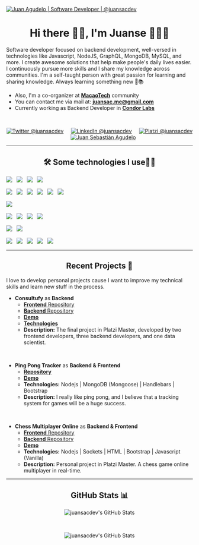  <a href="https://linkedin.com/in/juansacdev" target="_blank" ><img src="https://user-images.githubusercontent.com/66572419/153992219-0ee9d8a8-1ae9-4738-8392-b5a076f6b2b7.gif" title="Juan Agudelo | Software Developer | @juansacdev" /></a>


<h1 align="center"> Hi there 👋🏻, I'm Juanse 👨🏻‍💻</h1>

<p>
  Software developer focused on backend development, well-versed in technologies like Javascript, NodeJS, GraphQL, MongoDB, MySQL, and more. I create awesome solutions  that help make people's daily lives easier. I continuously pursue more skills and I share my knowledge across communities. I'm a self-taught person with great passion for learning and sharing knowledge. Always learning something new 🚀📚
  <ul>
    <li>Also, I'm a co-organizer at <strong><a href="https://www.macaotech.com/" target="_blank">MacaoTech</a></strong> community</li>
    <li>You can contact me via mail at: <strong><a href="mailto:juansac.me@gmail.com?subject=Hola%20Juan">juansac.me@gmail.com</a></strong></li>
    <li>Currently working as Backend Developer in <strong><a href="https://condorlabs.io/" target="_blank" >Condor Labs</a></strong></li>
  </ul>
</p>
</br>

<p align="center">
  <a href="https://twitter.com/juansacdev" target="_blank"><img src="https://img.shields.io/badge/twitter-%231DA1F2.svg?&style=for-the-badge&logo=twitter&logoColor=white" title="Twitter @juansacdev" /></a>&nbsp;&nbsp;&nbsp;&nbsp;
  <a href="https://www.linkedin.com/in/juansacdev" target="_blank"><img src="https://img.shields.io/badge/linkedin-%230077B5.svg?&style=for-the-badge&logo=linkedin&logoColor=white" title="LinkedIn @juansacdev"/></a>&nbsp;&nbsp;&nbsp;&nbsp;
  <a href="https://platzi.com/@juansacdev/" target="_blank"><img src="https://img.shields.io/badge/Platzi-98CA3F.svg?&style=for-the-badge&logo=platzi&logoColor=white" title="Platzi @juansacdev"/></a>&nbsp;&nbsp;&nbsp;&nbsp;
  <a href="https://juansacdev.github.io/" target="_blank"><img src="https://img.shields.io/badge/-Web%20site-white?style=for-the-badge&logo=buddy&logoColor=black" title="Juan Sebastián Agudelo"/></a>
</p>

***

<h2 align="center"> 🛠 Some technologies I use🧑‍💻</h2>

<!-- <p><strong> Frontend Skills </strong></p> -->
<p>
    <img src="https://img.shields.io/badge/HTML5-%23404d59?style=for-the-badge&logo=html5&logoColor=white" />&nbsp;&nbsp;
    <img src="https://img.shields.io/badge/CSS-%23404d59?style=for-the-badge&logo=css3&logoColor=white" />&nbsp;&nbsp;
    <img src="https://img.shields.io/badge/_-Bootstrap-%23404d59?style=for-the-badge&logo=bootstrap&logoColor=white" />&nbsp;&nbsp;
    <img src="https://img.shields.io/badge/Javascript-%23404d59?style=for-the-badge&logo=javascript&logoColor=white" />&nbsp;&nbsp;
<!-- </p> -->

<!-- <p> <strong>Programming Languages, Environments & Frameworks </strong></p> -->

<!-- <p> -->
  <img src="https://img.shields.io/badge/TypeScript-%23404d59?style=for-the-badge&logo=typescript&logoColor=white" />&nbsp;&nbsp;
  <img src="https://img.shields.io/badge/Nodejs-%23404d59?style=for-the-badge&logo=node.js&logoColor=white" />&nbsp;&nbsp;
  <img src="https://img.shields.io/badge/Graphql-%23404d59?&style=for-the-badge&logo=graphql&logoColor=white" />&nbsp;&nbsp;
  <img src="https://img.shields.io/badge/Python-%23404d59?style=for-the-badge&logo=python&logoColor=white" />&nbsp;&nbsp;
  <img src="https://img.shields.io/badge/Javascript-%23404d59?style=for-the-badge&logo=javascript&logoColor=white" />&nbsp;&nbsp;
  <img src="https://img.shields.io/badge/Express-%23404d59.svg?&style=for-the-badge&logo=express&logoColor=%2361DAFB" />&nbsp;&nbsp;
<!-- </p> -->

<!-- <p><strong>Testing</strong></p> -->
<!-- <p> -->
  <img src="https://img.shields.io/badge/Jest-%23404d59?&style=for-the-badge&logo=jest&logoColor=white" />&nbsp;&nbsp;
<!-- </p> -->

<!-- <p><strong> Databases </strong></p> -->
<!-- <p align=""> -->
  <img src="https://img.shields.io/badge/MySQL-%23404d59?style=for-the-badge&logo=mysql&logoColor=white" />&nbsp;&nbsp;
  <img src="https://img.shields.io/badge/MongoDB-%23404d59?style=for-the-badge&logo=mongodb&logoColor=white" />&nbsp;&nbsp;
  <img src="https://img.shields.io/badge/Firebase-%23404d59?style=for-the-badge&logo=firebase&logoColor=white" />&nbsp;&nbsp;
  <img src="https://img.shields.io/badge/PostgreSQL-%23404d59?style=for-the-badge&logo=postgresql&logoColor=white" />&nbsp;&nbsp;
<!-- </p> -->

<!-- <p><strong>Version Control</strong></p> -->
<!-- <p align=""> -->
  <img src="https://img.shields.io/badge/Git%20-%23404d59?style=for-the-badge&logo=git&logoColor=white" />&nbsp;&nbsp;
  <img src="https://img.shields.io/badge/GitHub%20-%23404d59?style=for-the-badge&logo=github&logoColor=white" />&nbsp;&nbsp;
<!-- </p> -->

<!-- <p><strong> Others </strong></p> -->
<!-- <p> -->
  <img src="https://img.shields.io/badge/docker-%23404d59.svg?style=for-the-badge&logo=docker&logoColor=white" />&nbsp;&nbsp;
  <img src="https://img.shields.io/badge/heroku-%23404d59.svg?style=for-the-badge&logo=heroku&logoColor=white" />&nbsp;&nbsp;
  <img src="https://img.shields.io/badge/Postman-%23404d59?style=for-the-badge&logo=postman&logoColor=white" />&nbsp;&nbsp;
  <img src="https://img.shields.io/badge/Swagger-%23404d59?&style=for-the-badge&logo=swagger&logoColor=white" />&nbsp;&nbsp;
  <img src="https://img.shields.io/badge/Linux-%23404d59?style=for-the-badge&logo=linux&logoColor=white" />&nbsp;&nbsp;
</p>


***

<h2 align="center"> Recent Projects 🚀</h2>

<p>I love to develop personal projects cause I want to improve my technical skills and learn new stuff in the process.</p>

+ **Consultufy** as **Backend**
    + <a href="https://github.com/platzi-master-captone-team/front-end" target="_blank"><strong>Frontend</strong> Repository</a>
    + <a href="https://github.com/platzi-master-captone-team/back-end" target="_blank"><strong>Backend</strong> Repository</a>
    + <a href="https://www.consultify.online/" target="_blank"><strong>Demo</strong></a>
    + <a href="https://github.com/platzi-master-captone-team/front-end#librerías" target="_blank"><strong>Technologies</strong></a>
    + <strong>Description:</strong> The final project in Platzi Master, developed by two frontend developers, three backend developers, and one data scientist.

</br>

+ **Ping Pong Tracker** as **Backend & Frontend**
    + <a href="https://github.com/juansacdev/test-ping-pong" target="_blank"><strong>Repository</strong></a>
    + <a href="https://arvolution-test.herokuapp.com/" target="_blank"><strong>Demo</strong></a>
    + <strong>Technologies:</strong> Nodejs | MongoDB (Mongoose) | Handlebars | Bootstrap 
    + <strong>Description:</strong> I really like ping pong, and I believe that a tracking system for games will be a huge success.

</br>

+ **Chess Multiplayer Online** as **Backend & Frontend**
    + <a href="https://github.com/juansacdev/chess.js" target="_blank"><strong>Frontend</strong> Repository</a>
    + <a href="https://github.com/juansacdev/chessjs-server" target="_blank"><strong>Backend</strong> Repository</a>
    + <a href="https://chess-js.vercel.app/" target="_blank"><strong>Demo</strong></a>
    + <strong>Technologies:</strong> Nodejs | Sockets | HTML | Bootstrap | Javascript (Vanilla)
    + <strong>Description:</strong> Personal project in Platzi Master. A chess game online multiplayer in real-time.

***

<h2 align="center"> GitHub Stats 📊</h2>

<div align="center">
  <p>
    <img align="center" src="https://github-readme-stats.vercel.app/api/top-langs/?username=juansacdev&theme=dracula&count_private=true&hide=css,blade" alt="juansacdev's GitHub Stats">
  </p>
  </br>
  <p>
    <img align="center" src="https://github-readme-stats.vercel.app/api?username=juansacdev&count_private=true&show_icons=true&line_height=27&theme=dracula" alt="juansacdev's GitHub Stats"/>
  </p>
</div>

